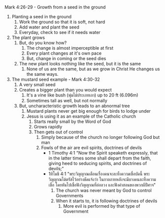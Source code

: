 Mark 4:26-29 - Growth from a seed in the ground

1. Planting a seed in the ground
    1. Work the ground so that it is soft, not hard
    2. Add water and plant the seed
    3. Everyday, check to see if it needs water
2. The plant grows
    1. But, do you know how?
        1. The change is almost imperceptible at first
        2. Every plant changes at it's own pace
        3. But, change in coming or the seed dies
    2. The new plant looks nothing like the seed, but it is the same
        1. None of us are the same, but as we grow in Christ He changes us the same ways.
3. The mustard seed example - Mark 4:30-32
    1. A very small seed
    2. Creates a bigger plant than you would expect
        1. It's a vine like bush (พุ่มไม้ประเภทเถา) up to 20 ft (6.096m)
        2. Sometimes tall as well, but not normally
    3. But, uncharacteristic growth leads to an abnormal tree
        1. Mustard plants never get big enough for birds to lodge under
        2. Jesus is using it as an example of the Catholic church
            1. Starts really small by the Word of God
            2. Grows rapidly
            3. Then gets out of control
                1. Simply because of the church no longer following God but man
                2. Fowls of the air are evil spirits, doctrines of devils
                    - 1 Timothy 4:1 "Now the Spirit speaketh expressly, that in the latter times some shall depart from the faith, giving heed to seducing spirits, and doctrines of devils;"
                    - 1ทิโมธี 4:1 "พระวิญญาณเตือนเรื่องคนจะละทิ้งความเชื่อบัดนี้ พระวิญญาณได้ตรัสไว้อย่างชัดแจ้งว่า ในกาลภายหลังจะมีบางคนละทิ้งความเชื่อ โดยหันไปเชื่อฟังวิญญาณที่ล่อลวง และฟังคำสอนของพวกผีปีศาจ"
                        1. The church was never meant by God to control Governments
                        2. When it starts to, it is following doctrines of devils
                            1. More evil is performed by that type of Government
